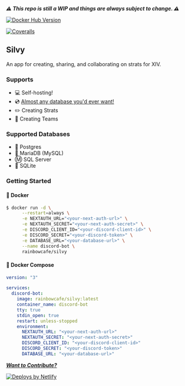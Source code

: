 _**⚠️ This repo is still a WIP and things are always subject to change. ⚠️**_

[![Docker Hub Version](https://img.shields.io/docker/v/rainbowcafe/silvy?label=Docker%20Hub%20Version)](https://hub.docker.com/repository/docker/rainbowcafe/silvy)

[![Coveralls](https://img.shields.io/coveralls/github/rain-cafe-xiv/silvy)](https://coveralls.io/github/rain-cafe-xiv/silvy)

## Silvy

An app for creating, sharing, and collaborating on strats for XIV.

### Supports

- 💻 Self-hosting!
- 💿 [Almost any database you'd ever want!](#supported-databases)
- ✏️ Creating Strats
- 🎉 Creating Teams

### Supported Databases

- 🐘 Postgres
- 🐬 MariaDB (MySQL)
- Ⓜ️ SQL Server
- 🐤 SQLite

### Getting Started

#### 🐳 Docker

```sh
$ docker run -d \
      --restart=always \
      -e NEXTAUTH_URL="<your-next-auth-url>" \
      -e NEXTAUTH_SECRET="<your-next-auth-secret>" \
      -e DISCORD_CLIENT_ID="<your-discord-client-id>" \
      -e DISCORD_SECRET="<your-discord-token>" \
      -e DATABASE_URL="<your-database-url>" \
      --name discord-bot \
      rainbowcafe/silvy
```

#### 🐋 Docker Compose

```yml
version: "3"

services:
  discord-bot:
    image: rainbowcafe/silvy:latest
    container_name: discord-bot
    tty: true
    stdin_open: true
    restart: unless-stopped
    environment:
      NEXTAUTH_URL: "<your-next-auth-url>"
      NEXTAUTH_SECRET: "<your-next-auth-secret>"
      DISCORD_CLIENT_ID: "<your-discord-client-id>"
      DISCORD_SECRET: "<your-discord-token>"
      DATABASE_URL: "<your-database-url>"
```

[_**Want to Contribute?**_](/CONTRIBUTING.md)

[![Deploys by Netlify][netlify-image]][netlify-url]

[netlify-image]: https://www.netlify.com/v3/img/components/netlify-color-accent.svg
[netlify-url]: https://www.netlify.com

